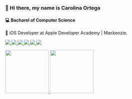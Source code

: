 ### 👋 Hi there, my name is Carolina Ortega
#### 💻 Bacharel of Computer Science
📱 iOS Developer at Apple Developer Academy | Mackenzie.

<p align="left">
    <a href="https://www.linkedin.com/in/carolina-garcia-ortega/">
        <img src="https://img.shields.io/badge/Linkedin-%230077B5.svg?logo=linkedin&logoColor=white" />
    </a>
        <a href="https://perfect-piccolo-bfc.notion.site/Carolina-Garcia-Ortega-8874c2821f314341a151633cf68dbc3e">
        <img src="https://img.shields.io/badge/Notion-%23000000.svg?logo=notion&logoColor=white" />
    </a>
    <a href = "mailto:cahhortega@outlook.com">
        <img src="https://img.shields.io/badge/Microsoft_Outlook-0078D4?logo=microsoft-outlook&logoColor=white" target="_blank">
    </a>
    <a href="https://www.instagram.com/cahhortega/">
        <img src="https://img.shields.io/badge/Instagram-%23E4405F.svg?logo=Instagram&logoColor=white" />
    </a>
    <a href="https://www.facebook.com/cahh.ortega">
        <img src="https://img.shields.io/badge/Facebook-%231877F2.svg?logo=Facebook&logoColor=white" />
    </a>
    <a href="https://medium.com/@cahhortega">
        <img src="https://img.shields.io/badge/Medium-12100E?logo=medium&logoColor=white" />
    </a>
</p>
<p>
    <div>  
    <a href="https://github.com/cahhortega">
    <img height="140em" src="https://github-readme-stats.vercel.app/api/top-langs/?username=cahhortega&layout=compact&langs_count=7&theme=dracula"/>
    <img height="140em" src="https://github-readme-stats.vercel.app/api?username=cahhortega&show_icons=true&theme=dracula&include_all_commits=true&count_private=true"/>
    </div>
</p>
    

